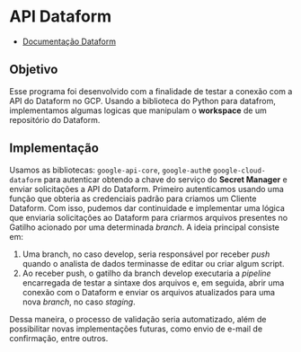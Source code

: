 # API Dataform

- [Documentação Dataform](https://cloud.google.com/python/docs/reference/dataform/latest/google.cloud.dataform_v1beta1.services.dataform.DataformAsyncClient#properties)


## Objetivo
Esse programa foi desenvolvido com a finalidade de testar a conexão com a API do Dataform no GCP. Usando a biblioteca do Python para datafrom, implementamos algumas logicas que manipulam o **workspace** de um repositório do Dataform.

## Implementação
Usamos as bibliotecas: `google-api-core`, `google-auth`e `google-cloud-dataform` para autenticar obtendo a chave do serviço do **Secret Manager** e enviar solicitações a API do Dataform. 
Primeiro autenticamos usando uma função que obteria as credenciais padrão para criamos um Cliente Dataform. Com isso, pudemos dar continuidade e implementar uma lógica que enviaria solicitações ao Dataform para criarmos arquivos presentes no Gatilho acionado por uma determinada *branch*.
A ideia principal consiste em:

1. Uma branch, no caso develop, seria responsável por receber *push* quando o analista de dados terminasse de editar ou criar algum script.  
2. Ao receber push, o gatilho da branch develop executaria a *pipeline* encarregada de testar a sintaxe dos arquivos e, em seguida, abrir uma conexão com o Dataform e enviar os arquivos atualizados para uma nova *branch*, no caso *staging*.

Dessa maneira, o processo de validação seria automatizado, além de possibilitar novas implementações futuras, como envio de e-mail de confirmação, entre outros.

